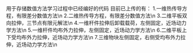 用于存储数值方法学习过程中已经编好的代码
目前已上传的有：
1.一维热传导方程，有限差分数值方法\n
2.二维热传导方程，有限差分数值方法\n
3.二维平板双向拉伸，三节点有限元解法\n
4.一维杆件拉伸后卸载载荷，左侧固定，近场动力学方法\n
5.一维杆件均布外力拉伸，左侧固定，近场动力学方法\n
6.二维平板上下受均布外力拉伸，近场动力学方法\n
7.三维物块左侧固定，右侧受均布外力拉伸，近场动力学方法\n
